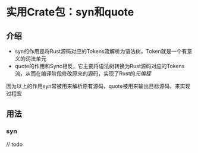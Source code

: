 # 实用Crate包：syn和quote

## 介绍
- syn的作用是将Rust源码对应的Tokens流解析为语法树，Token就是一个有意义的词法单元
- quote的作用和Sync相反，它主要将语法树转换为Rust源码对应的Tokens流，从而在编译阶段修改原来的源码，实现了Rust的*元编程*

因为以上的作用syn常被用来解析原有源码，quote被用来输出目标源码，来实现过程宏

## 用法 
### syn
// todo